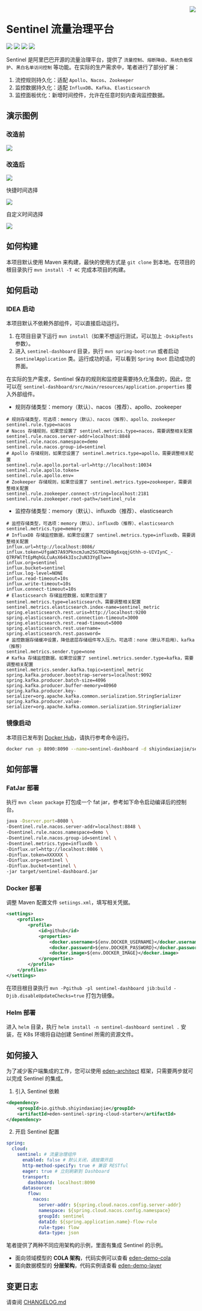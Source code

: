 <img src="https://cdn.jsdelivr.net/gh/shiyindaxiaojie/eden-images/readme/icon.png" align="right" />

[license-apache2.0]:https://www.apache.org/licenses/LICENSE-2.0.html

[github-action]:https://github.com/shiyindaxiaojie/Sentinel/actions

[sonarcloud-dashboard]:https://sonarcloud.io/dashboard?id=shiyindaxiaojie_Sentinel

# Sentinel 流量治理平台

![](https://cdn.jsdelivr.net/gh/shiyindaxiaojie/eden-images/readme/language-java-blue.svg) [![](https://cdn.jsdelivr.net/gh/shiyindaxiaojie/eden-images/readme/license-apache2.0-red.svg)][license-apache2.0] [![](https://github.com/shiyindaxiaojie/Sentinel/actions/workflows/maven-ci.yml/badge.svg?branch=master)][github-action] [![](https://sonarcloud.io/api/project_badges/measure?project=shiyindaxiaojie_Sentinel&metric=alert_status)][sonarcloud-dashboard]

Sentinel 是阿里巴巴开源的流量治理平台，提供了 `流量控制`、`熔断降级`、`系统负载保护`、`黑白名单访问控制` 等功能。在实际的生产需求中，笔者进行了部分扩展：
1. 流控规则持久化：适配 `Apollo`、`Nacos`、`Zookeeper`
2. 监控数据持久化：适配 `InfluxDB`、`Kafka`、`Elasticsearch`
3. 监控面板优化：新增时间控件，允许在任意时刻内查询监控数据。

## 演示图例

### 改造前

![](https://cdn.jsdelivr.net/gh/shiyindaxiaojie/eden-images/sentinel/sentinel-dashboard-overview-old.png)

### 改造后

![](https://cdn.jsdelivr.net/gh/shiyindaxiaojie/eden-images/sentinel/sentinel-dashboard-overview-refresh.png)

快捷时间选择

![](https://cdn.jsdelivr.net/gh/shiyindaxiaojie/eden-images/sentinel/sentinel-dashboard-overview-quick.png)

自定义时间选择

![](https://cdn.jsdelivr.net/gh/shiyindaxiaojie/eden-images/sentinel/sentinel-dashboard-overview-custom.png)

## 如何构建

本项目默认使用 Maven 来构建，最快的使用方式是 `git clone` 到本地。在项目的根目录执行 `mvn install -T 4C` 完成本项目的构建。

## 如何启动

### IDEA 启动

本项目默认不依赖外部组件，可以直接启动运行。

1. 在项目目录下运行 `mvn install`（如果不想运行测试，可以加上 `-DskipTests` 参数）。
2. 进入 `sentinel-dashboard` 目录，执行 `mvn spring-boot:run` 或者启动 `SentinelApplication` 类。运行成功的话，可以看到 `Spring Boot` 启动成功的界面。

在实际的生产需求，Sentinel 保存的规则和监控是需要持久化落盘的，因此，您可以在 `sentinel-dashboard/src/main/resources/application.properties` 接入外部组件。

* 规则存储类型：memory（默认）、nacos（推荐）、apollo、zookeeper
```properties
# 规则存储类型，可选项：memory（默认）、nacos（推荐）、apollo、zookeeper
sentinel.rule.type=nacos
# Nacos 存储规则，如果您设置了 sentinel.metrics.type=nacos，需要调整相关配置
sentinel.rule.nacos.server-addr=localhost:8848
sentinel.rule.nacos.namespace=demo
sentinel.rule.nacos.group-id=sentinel
# Apollo 存储规则，如果您设置了 sentinel.metrics.type=apollo，需要调整相关配置
sentinel.rule.apollo.portal-url=http://localhost:10034
sentinel.rule.apollo.token=
sentinel.rule.apollo.env=
# Zookeeper 存储规则，如果您设置了 sentinel.metrics.type=zookeeper，需要调整相关配置
sentinel.rule.zookeeper.connect-string=localhost:2181
sentinel.rule.zookeeper.root-path=/sentinel_rule
```

* 监控存储类型：memory（默认）、influxdb（推荐）、elasticsearch
```properties
# 监控存储类型，可选项：memory（默认）、influxdb（推荐）、elasticsearch
sentinel.metrics.type=memory
# InfluxDB 存储监控数据，如果您设置了 sentinel.metrics.type=influxdb，需要调整相关配置
influx.url=http://localhost:8086/
influx.token=UfgaW37A93PkncmJum25G7M2QkBg6xqqjGthh-o-UIVIynC_-Q7RFWlTtEpMqhGLCuAsX64k3Isc2uN33YgElw==
influx.org=sentinel
influx.bucket=sentinel
influx.log-level=NONE
influx.read-timeout=10s
influx.write-timeout=10s
influx.connect-timeout=10s
# Elasticsearch 存储监控数据，如果您设置了 sentinel.metrics.type=elasticsearch，需要调整相关配置
sentinel.metrics.elasticsearch.index-name=sentinel_metric
spring.elasticsearch.rest.uris=http://localhost:9200
spring.elasticsearch.rest.connection-timeout=3000
spring.elasticsearch.rest.read-timeout=5000
spring.elasticsearch.rest.username=
spring.elasticsearch.rest.password=
# 监控数据存储缓冲设置，降低底层存储组件写入压力。可选项：none（默认不启用）、kafka（推荐）
sentinel.metrics.sender.type=none
# Kafka 存储监控数据，如果您设置了 sentinel.metrics.sender.type=kafka，需要调整相关配置
sentinel.metrics.sender.kafka.topic=sentinel_metric
spring.kafka.producer.bootstrap-servers=localhost:9092
spring.kafka.producer.batch-size=4096
spring.kafka.producer.buffer-memory=40960
spring.kafka.producer.key-serializer=org.apache.kafka.common.serialization.StringSerializer
spring.kafka.producer.value-serializer=org.apache.kafka.common.serialization.StringSerializer
```

### 镜像启动

本项目已发布到 [Docker Hub](https://hub.docker.com/repository/docker/shiyindaxiaojie/sentinel-dashboard)，请执行参考命令运行。

```bash
docker run -p 8090:8090 --name=sentinel-dashboard -d shiyindaxiaojie/sentinel-dashboard
```

## 如何部署

### FatJar 部署

执行 `mvn clean package` 打包成一个 fat jar，参考如下命令启动编译后的控制台。

```bash
java -Dserver.port=8080 \
-Dsentinel.rule.nacos.server-addr=localhost:8848 \
-Dsentinel.rule.nacos.namespace=demo \
-Dsentinel.rule.nacos.group-id=sentinel \
-Dsentinel.metrics.type=influxdb \
-Dinflux.url=http://localhost:8086 \
-Dinflux.token=XXXXXX \
-Dinflux.org=sentinel \
-Dinflux.bucket=sentinel \
-jar target/sentinel-dashboard.jar
```

### Docker 部署

调整 Maven 配置文件 `setiings.xml`，填写相关凭据。
````xml
<settings>
    <profiles>
        <profile>
            <id>github</id>
            <properties>
                <docker.username>${env.DOCKER_USERNAME}</docker.username>
                <docker.password>${env.DOCKER_PASSWORD}</docker.password>
                <docker.image>${env.DOCKER_IMAGE}</docker.image>
            </properties>
        </profile>
    </profiles>
</settings>
````

在项目根目录执行 `mvn -Pgithub -pl sentinel-dashboard jib:build -Djib.disableUpdateChecks=true` 打包为镜像。

### Helm 部署

进入 `helm` 目录，执行 `helm install -n sentinel-dashboard sentinel .` 安装，在 K8s 环境将自动创建 Sentinel 所需的资源文件。

## 如何接入

为了减少客户端集成的工作，您可以使用 [eden-architect](https://github.com/shiyindaxiaojie/eden-architect) 框架，只需要两步就可以完成 Sentinel 的集成。

1. 引入 Sentinel 依赖
````xml
<dependency>
    <groupId>io.github.shiyindaxiaojie</groupId>
    <artifactId>eden-sentinel-spring-cloud-starter</artifactId>
</dependency>
````
2. 开启 Sentinel 配置
````yaml
spring:
  cloud:
    sentinel: # 流量治理组件
      enabled: false # 默认关闭，请按需开启
      http-method-specify: true # 兼容 RESTful
      eager: true # 立刻刷新到 Dashboard
      transport:
        dashboard: localhost:8090
      datasource:
        flow:
          nacos:
            server-addr: ${spring.cloud.nacos.config.server-addr}
            namespace: ${spring.cloud.nacos.config.namespace}
            groupId: sentinel
            dataId: ${spring.application.name}-flow-rule
            rule-type: flow
            data-type: json
````

笔者提供了两种不同应用架构的示例，里面有集成 Sentinel 的示例。
* 面向领域模型的 **COLA 架构**，代码实例可以查看 [eden-demo-cola](https://github.com/shiyindaxiaojie/eden-demo-cola)
* 面向数据模型的 **分层架构**，代码实例请查看 [eden-demo-layer](https://github.com/shiyindaxiaojie/eden-demo-layer)

## 变更日志

请查阅 [CHANGELOG.md](https://github.com/shiyindaxiaojie/Sentinel/blob/1.8.x/CHANGELOG.md)
